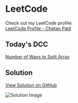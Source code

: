 # LeetCode

Check out my LeetCode profile:  
[LeetCode Profile - Chetan Patil](https://leetcode.com/<your-username>/)

## Today's DCC
[Number of Ways to Split Array](https://leetcode.com/problems/number-of-ways-to-split-array/?envType=daily-question&envId=2025-01-03)

## Solution
[View Solution on GitHub](https://github.com/Chetan-Patil-52/LeetCode/blob/main/Year_2025/January/Day_08/3042.%20Count%20Prefix%20and%20Suffix%20Pairs%20I.cpp)

![Solution Image](https://github.com/user-attachments/assets/346b7a18-08b8-4786-8b36-840024e29c30)
